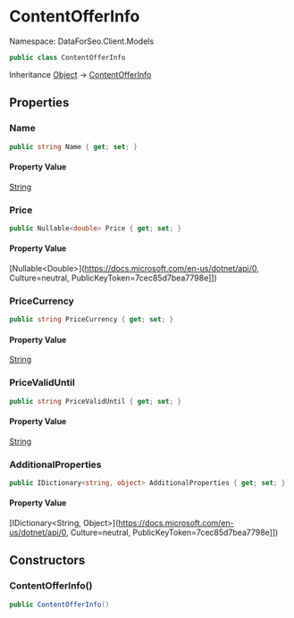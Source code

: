 # ContentOfferInfo

Namespace: DataForSeo.Client.Models

```csharp
public class ContentOfferInfo
```

Inheritance [Object](https://docs.microsoft.com/en-us/dotnet/api/Object) → [ContentOfferInfo](./ContentOfferInfo.md)

## Properties

### **Name**

```csharp
public string Name { get; set; }
```

#### Property Value

[String](https://docs.microsoft.com/en-us/dotnet/api/String)<br>

### **Price**

```csharp
public Nullable<double> Price { get; set; }
```

#### Property Value

[Nullable&lt;Double&gt;](https://docs.microsoft.com/en-us/dotnet/api/0, Culture=neutral, PublicKeyToken=7cec85d7bea7798e]])<br>

### **PriceCurrency**

```csharp
public string PriceCurrency { get; set; }
```

#### Property Value

[String](https://docs.microsoft.com/en-us/dotnet/api/String)<br>

### **PriceValidUntil**

```csharp
public string PriceValidUntil { get; set; }
```

#### Property Value

[String](https://docs.microsoft.com/en-us/dotnet/api/String)<br>

### **AdditionalProperties**

```csharp
public IDictionary<string, object> AdditionalProperties { get; set; }
```

#### Property Value

[IDictionary&lt;String, Object&gt;](https://docs.microsoft.com/en-us/dotnet/api/0, Culture=neutral, PublicKeyToken=7cec85d7bea7798e]])<br>

## Constructors

### **ContentOfferInfo()**

```csharp
public ContentOfferInfo()
```
